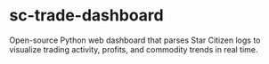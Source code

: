# sc-trade-dashboard
Open-source Python web dashboard that parses Star Citizen logs to visualize trading activity, profits, and commodity trends in real time.
